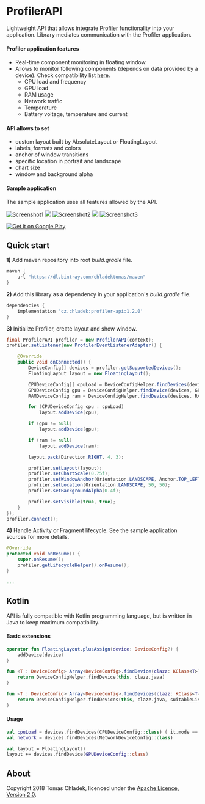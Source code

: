 # ProfilerAPI

Lightweight API that allows integrate [Profiler](https://play.google.com/store/apps/details?id=cz.chladek.profiler) functionality into your application. Library mediates communication with the Profiler application.

#### Profiler application features
* Real-time component monitoring in floating window.
* Allows to monitor following components (depends on data provided by a device). Check compatibility list [here](https://profiler.chladektomas.eu/app/devices).
    * CPU load and frequency
    * GPU load
    * RAM usage
    * Network traffic
    * Temperature
    * Battery voltage, temperature and current

#### API allows to set
* custom layout built by AbsoluteLayout or FloatingLayout
* labels, formats and colors
* anchor of window transitions
* specific location in portrait and landscape
* chart size
* window and background alpha

#### Sample application

The sample application uses all features allowed by the API.

[![Screenshot1](http://postimg.cz/images/xWMNt.png)](http://postimg.cz/images/xWj64.png) ![](http://postimg.cz/images/xWv2B.png) [![Screenshot2](http://postimg.cz/images/xWSPY.png)](http://postimg.cz/images/xWqdJ.png) ![](http://postimg.cz/images/xWv2B.png) [![Screenshot3](http://postimg.cz/images/xWiQa.png)](http://postimg.cz/images/xWaKi.png)

[![Get it on Google Play](http://www.postimg.cz/images/xW3yA.png)](https://play.google.com/store/apps/details?id=cz.chladek.profiler.api.example)

## Quick start

**1)** Add maven repository into root *build.gradle* file.

```gradle
maven {
    url "https://dl.bintray.com/chladektomas/maven"
}
```

**2)** Add this library as a dependency in your application's *build.gradle* file.

```gradle
dependencies {
    implementation 'cz.chladek:profiler-api:1.2.0'
}
```

**3)** Initialize Profiler, create layout and show window.

```java
final ProfilerAPI profiler = new ProfilerAPI(context);
profiler.setListener(new ProfilerEventListenerAdapter() {

    @Override
    public void onConnected() {
        DeviceConfig[] devices = profiler.getSupportedDevices();
        FloatingLayout layout = new FloatingLayout();

        CPUDeviceConfig[] cpuLoad = DeviceConfigHelper.findDevices(devices, CPUDeviceConfig.class, device -> device.getMode() == Mode.LOAD);
        GPUDeviceConfig gpu = DeviceConfigHelper.findDevice(devices, GPUDeviceConfig.class);
        RAMDeviceConfig ram = DeviceConfigHelper.findDevice(devices, RAMDeviceConfig.class);

        for (CPUDeviceConfig cpu : cpuLoad)
            layout.addDevice(cpu);

        if (gpu != null)
            layout.addDevice(gpu);

        if (ram != null)
            layout.addDevice(ram);

        layout.pack(Direction.RIGHT, 4, 3);

        profiler.setLayout(layout);
        profiler.setChartScale(0.75f);
        profiler.setWindowAnchor(Orientation.LANDSCAPE, Anchor.TOP_LEFT);
        profiler.setLocation(Orientation.LANDSCAPE, 50, 50);
        profiler.setBackgroundAlpha(0.4f);

        profiler.setVisible(true, true);
    }
});
profiler.connect();
```

**4)** Handle Activity or Fragment lifecycle. See the sample application sources for more details.

```java
@Override
protected void onResume() {
    super.onResume();
    profiler.getLifecycleHelper().onResume();
}

...
```

## Kotlin

API is fully compatible with Kotlin programming language, but is written in Java to keep maximum compatibility.

#### Basic extensions

```kotlin
operator fun FloatingLayout.plusAssign(device: DeviceConfig?) {
    addDevice(device)
}

fun <T : DeviceConfig> Array<DeviceConfig>.findDevice(clazz: KClass<T>): T? {
    return DeviceConfigHelper.findDevice(this, clazz.java)
}

fun <T : DeviceConfig> Array<DeviceConfig>.findDevices(clazz: KClass<T>, suitableListener: ((T) -> Boolean)? = null): Array<T> {
    return DeviceConfigHelper.findDevices(this, clazz.java, suitableListener)
}
```

#### Usage

```kotlin
val cpuLoad = devices.findDevices(CPUDeviceConfig::class) { it.mode == CPUDeviceConfig.Mode.LOAD }
val network = devices.findDevices(NetworkDeviceConfig::class)

val layout = FloatingLayout()
layout += devices.findDevice(GPUDeviceConfig::class)
```

## About

Copyright 2018 Tomas Chladek, licenced under the [Apache Licence, Version 2.0](LICENCE.txt).